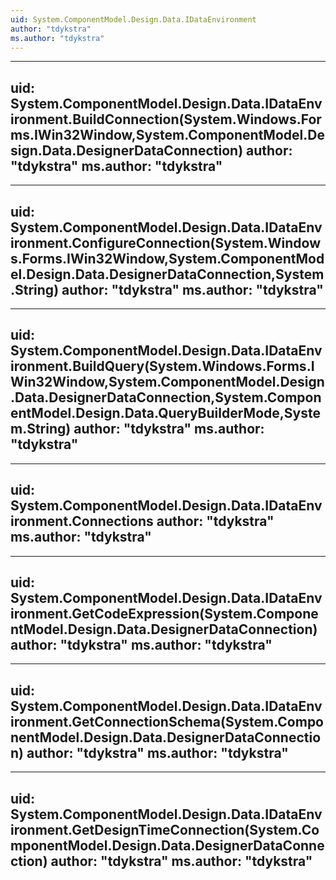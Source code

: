 ```yaml
---
uid: System.ComponentModel.Design.Data.IDataEnvironment
author: "tdykstra"
ms.author: "tdykstra"
---
```


---
uid: System.ComponentModel.Design.Data.IDataEnvironment.BuildConnection(System.Windows.Forms.IWin32Window,System.ComponentModel.Design.Data.DesignerDataConnection)
author: "tdykstra"
ms.author: "tdykstra"
---

---
uid: System.ComponentModel.Design.Data.IDataEnvironment.ConfigureConnection(System.Windows.Forms.IWin32Window,System.ComponentModel.Design.Data.DesignerDataConnection,System.String)
author: "tdykstra"
ms.author: "tdykstra"
---

---
uid: System.ComponentModel.Design.Data.IDataEnvironment.BuildQuery(System.Windows.Forms.IWin32Window,System.ComponentModel.Design.Data.DesignerDataConnection,System.ComponentModel.Design.Data.QueryBuilderMode,System.String)
author: "tdykstra"
ms.author: "tdykstra"
---

---
uid: System.ComponentModel.Design.Data.IDataEnvironment.Connections
author: "tdykstra"
ms.author: "tdykstra"
---

---
uid: System.ComponentModel.Design.Data.IDataEnvironment.GetCodeExpression(System.ComponentModel.Design.Data.DesignerDataConnection)
author: "tdykstra"
ms.author: "tdykstra"
---

---
uid: System.ComponentModel.Design.Data.IDataEnvironment.GetConnectionSchema(System.ComponentModel.Design.Data.DesignerDataConnection)
author: "tdykstra"
ms.author: "tdykstra"
---

---
uid: System.ComponentModel.Design.Data.IDataEnvironment.GetDesignTimeConnection(System.ComponentModel.Design.Data.DesignerDataConnection)
author: "tdykstra"
ms.author: "tdykstra"
---
